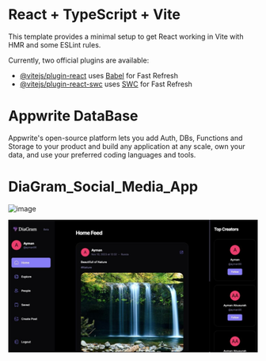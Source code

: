 # React + TypeScript + Vite

This template provides a minimal setup to get React working in Vite with HMR and some ESLint rules.

Currently, two official plugins are available:

- [@vitejs/plugin-react](https://github.com/vitejs/vite-plugin-react/blob/main/packages/plugin-react/README.md) uses [Babel](https://babeljs.io/) for Fast Refresh
- [@vitejs/plugin-react-swc](https://github.com/vitejs/vite-plugin-react-swc) uses [SWC](https://swc.rs/) for Fast Refresh

# Appwrite DataBase
Appwrite's open-source platform lets you add Auth, DBs, Functions and Storage to your product and build any application at any scale, own your data, and use your preferred coding languages and tools.

# DiaGram_Social_Media_App

![image](https://github.com/AymanAbusura/DiaGram_Social_Media_App/assets/113180347/56cbdbc3-a6bc-41a7-bbdb-a2fcf77ad394)

![Alt text](3.jpeg)